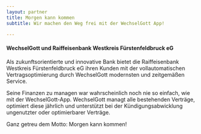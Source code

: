 ```yaml
---
layout: partner 
title: Morgen kann kommen 
subtitle: Wir machen den Weg frei mit der WechselGott App!

---
```


#### WechselGott und Raiffeisenbank Westkreis Fürstenfeldbruck eG

Als zukunftsorientierte und innovative Bank bietet die Raiffeisenbank Westkreis Fürstenfeldbruck eG ihren Kunden mit der
vollautomatischen Vertragsoptimierung durch WechselGott modernsten und zeitgemäßen Service.

Seine Finanzen zu managen war wahrscheinlich noch nie so einfach, wie mit der WechselGott-App. WechselGott managt alle
bestehenden Verträge, optimiert diese jährlich und unterstützt bei der Kündigungsabwicklung ungenutzter oder
optimierbarer Verträge.

Ganz getreu dem Motto: Morgen kann kommen!

